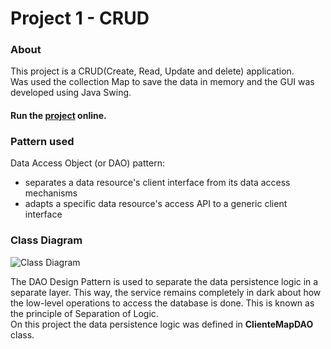 # Project 1 - CRUD

### About
This project is a CRUD(Create, Read, Update and delete) application.<br>
Was used the collection Map to save the data in memory and 
the GUI was developed using Java Swing.

#### Run the [project](https://replit.com/@MaxFideles/Project1) online.


###  Pattern used
Data Access Object (or DAO) pattern:
- separates a data resource's client interface from its data access mechanisms
- adapts a specific data resource's access API to a generic client interface

### Class Diagram

![Class Diagram](https://lucid.app/publicSegments/view/bc0a092e-7dfa-4162-a4c9-5f3be7e34568/image.png)

The DAO Design Pattern is used to separate the data persistence
logic in a separate layer. This way, the service remains 
completely in dark about how the low-level operations to
access the database is done. This is known as the principle 
of Separation of Logic.<br>
On this project the data persistence logic was defined in
**ClienteMapDAO** class.
